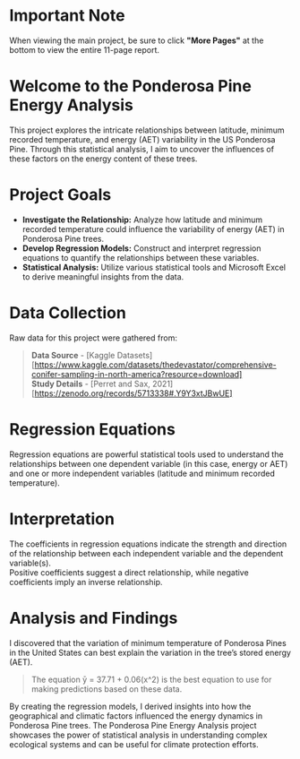 # Important Note
When viewing the main project, be sure to click **"More Pages"** at the bottom to view the entire 11-page report. 

# Welcome to the Ponderosa Pine Energy Analysis
This project explores the intricate relationships between latitude, minimum recorded temperature, and energy (AET) variability in the US Ponderosa Pine. Through this statistical analysis, I aim to uncover the influences of these factors on the energy content of these trees. 

# Project Goals
- **Investigate the Relationship:** Analyze how latitude and minimum recorded temperature could influence the variability of energy (AET) in Ponderosa Pine trees.<br/>
- **Develop Regression Models:** Construct and interpret regression equations to quantify the relationships between these variables.<br/>
- **Statistical Analysis:** Utilize various statistical tools and Microsoft Excel to derive meaningful insights from the data.<br/>

# Data Collection
Raw data for this project were gathered from:<br/>
> **Data Source** - [Kaggle Datasets][https://www.kaggle.com/datasets/thedevastator/comprehensive-conifer-sampling-in-north-america?resource=download]<br/>
> **Study Details** - [Perret and Sax, 2021][https://zenodo.org/records/5713338#.Y9Y3xtJBwUE]<br/>

# Regression Equations
Regression equations are powerful statistical tools used to understand the relationships between one dependent variable (in this case, energy or AET) and one or more independent variables (latitude and minimum recorded temperature).<br/>

# Interpretation
The coefficients in regression equations indicate the strength and direction of the relationship between each independent variable and the dependent variable(s). <br/>
Positive coefficients suggest a direct relationship, while negative coefficients imply an inverse relationship. <br/>

# Analysis and Findings
I discovered that the variation of minimum temperature of Ponderosa Pines in the United States can best explain the variation in the tree’s stored energy (AET). <br/>

>The equation ȳ = 37.71 + 0.06(x^2) is the best equation to use for making predictions based on these data. <br/>

By creating the regression models, I derived insights into how the geographical and climatic factors influenced the energy dynamics in Ponderosa Pine trees. The Ponderosa Pine Energy Analysis project showcases the power of statistical analysis in understanding complex ecological systems and can be useful for climate protection efforts. <br/>
